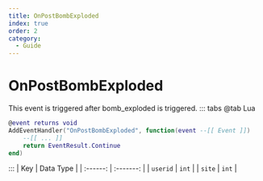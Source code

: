 ```yaml
---
title: OnPostBombExploded
index: true
order: 2
category:
  - Guide
---
```


# OnPostBombExploded
This event is triggered after bomb_exploded is triggered.
::: tabs
@tab Lua
```lua
@event returns void
AddEventHandler("OnPostBombExploded", function(event --[[ Event ]])
    --[[ ... ]]
    return EventResult.Continue
end)
```

:::
|    Key   | Data Type |
| :------: | :-------: |
| `userid` |   `int`   |
|  `site`  |   `int`   |